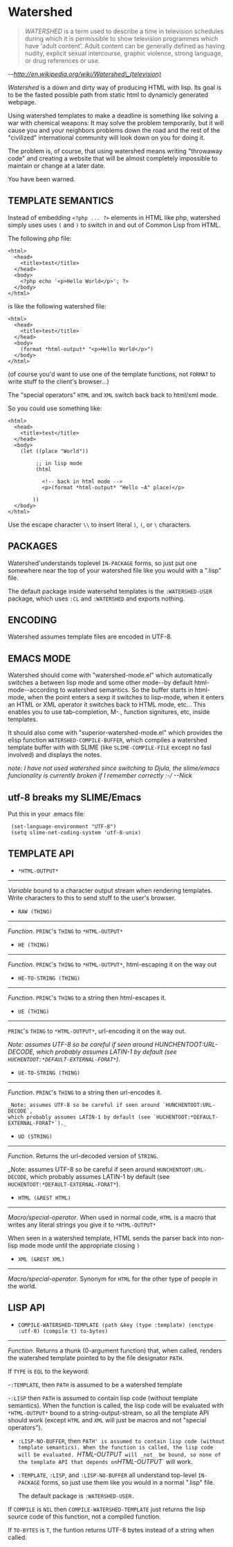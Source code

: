 # Watershed

> _WATERSHED_ is a term used to describe a time in television schedules during which
>  it is permissible to show television programmes which have 'adult content'. Adult
>  content can be generally defined as having nudity, explicit sexual intercourse,
>  graphic violence, strong language, or drug references or use.
 
   _--http://en.wikipedia.org/wiki/Watershed\_(television)_
 
 _Watershed_ is a down and dirty way of producing HTML with lisp. Its goal is to
 be the fasted possible path from static html to dynamicly generated webpage.
 
Using watershed templates to make a deadline is something like solving a war with
chemical weapons: It may solve the problem temporarily, but it will cause you and
your neighbors problems down the road and the rest of the "civilized" international
community will look down on you for doing it.

The problem is, of course, that using watershed means writing "throwaway code" and
creating a website that will be almost completely impossible to maintain or change
at a later date.
 
You have been warned.
 
## TEMPLATE SEMANTICS
 
Instead of embedding `<?php ... ?>` elements in HTML like php, watershed simply uses
uses `(` and `)` to switch in and out of Common Lisp from HTML.
 
The following php file:
 
    <html>
      <head>
        <title>test</title>
      </head>
      <body>
        <?php echo '<p>Hello World</p>'; ?>
      </body>
    </html>
 
is like the following watershed file:
 
    <html>
      <head>
        <title>test</title>
      </head>
      <body>
        (format *html-output* "<p>Hello World</p>")
      </body>
    </html>
 
(of course you'd want to use one of the template functions, not `FORMAT` to write
stuff to the client's browser...)
 
 
The "special operators" `HTML` and `XML` switch back back to html/xml mode.
 
So you could use something like:
 
    <html>
      <head>
        <title>test</title>
      </head>
      <body>
        (let ((place "World"))
    
             ;; in lisp mode
             (html
    
    	       <!-- back in html mode -->
    	       <p>(format *html-output* "Hello ~A" place)</p>
    
    	    ))
      </body>
    </html>
 
Use the escape character `\\` to insert literal `)`, `(`, or `\` characters.
 
## PACKAGES
 
Watershed'understands toplevel `IN-PACKAGE` forms, so just put one somewhere near the
top of your watershed file like you would with a ".lisp" file.
 
The default package inside watersehd templates is the `:WATERSHED-USER` package,
which uses `:CL` and `:WATERSHED` and exports nothing.
 
## ENCODING
 
Watershed assumes template files are encoded in UTF-8.
 
## EMACS MODE
 
Watershed should come with "watershed-mode.el" which automatically switches a
between lisp mode and some other mode--by default html-mode--according to watershed
semantics. So the buffer starts in html-mode, when the point enters a sexp it
switches to lisp-mode, when it enters an HTML or XML operator it switches back to
HTML mode, etc... This enables you to use tab-completion, M-., function signitures,
etc, inside templates.
 
It should also come with "superior-watershed-mode.el" which provides the elisp
function `WATERSHED-COMPILE-BUFFER`, which compiles a watershed template buffer with
with SLIME (like `SLIME-COMPILE-FILE` except no fasl involved) and displays the notes.

_note: I have not used watershed since switching to Djula, the slime/emacs
funcionality is currently broken if I remember correctly :-/ --Nick_
 
## utf-8 breaks my SLIME/Emacs
 
Put  this in your .emacs file:

     (set-language-environment "UTF-8") 
     (setq slime-net-coding-system 'utf-8-unix) 
 
##  TEMPLATE API
 
* `*HTML-OUTPUT*`

- - -
 
  _Variable_ bound to a character output stream when rendering templates.
  Write characters to this to send stuff to the user's browser.
 
* `RAW (THING)`

- - -
 
  _Function_. `PRINC`'s `THING` to `*HTML-OUTPUT*`
 
* `HE (THING)`

- - -
 
  _Function_. `PRINC`'s `THING` to `*HTML-OUTPUT*`, html-escaping it on the way out
 
* `HE-TO-STRING (THING)`

- - -
 
  _Function_. `PRINC`'s `THING` to a string then html-escapes it.
 
*  `UE (THING)`

- - -
 
  `PRINC`'s `THING` to `*HTML-OUTPUT*`, url-encoding it on the way out.
 
   _Note: assumes UTF-8 so be careful if seen around HUNCHENTOOT:URL-DECODE, 
   which probably assumes LATIN-1 by default (see `HUCHENTOOT:*DEFAULT-EXTERNAL-FORAT*`)._
 
* `UE-TO-STRING (THING)`

- - -
 
   _Function_. `PRINC`'s `THING` to a string then url-encodes it.
 
    _Note: assumes UTF-8 so be careful if seen around `HUNCHENTOOT:URL-DECODE`, 
    which probably assumes LATIN-1 by default (see `HUCHENTOOT:*DEFAULT-EXTERNAL-FORAT*`)._
 
* `UD (STRING)`

- - -
 
   _Function_. Returns the url-decoded version of `STRING`.
 
   _Note: assumes UTF-8 so be careful if seen around `HUNCHENTOOT:URL-DECODE`, which
   probably assumes LATIN-1 by default (see `HUCHENTOOT:*DEFAULT-EXTERNAL-FORAT*`).
  
* `HTML (&REST HTML)`

- - -

   _Macro/special-operator_. When used in normal code, `HTML` is a macro that writes
   any literal strings you give it to `*HTML-OUTPUT*`
 
   When seen in a watershed template, HTML sends the parser back into non-lisp mode
   mode until the appropriate closing `)`
 
*  `XML (&REST XML)`

- - -

   _Macro/special-operator_. Synonym for `HTML` for the other type of people in the
    world.
 
##  LISP API
  
* `COMPILE-WATERSHED-TEMPLATE (path &key (type :template) (enctype :utf-8) (compile t) to-bytes)`

- - -
 
  _Function_. Returns a thunk (0-argument function) that, when called, renders the
  watershed template pointed to by the file designator `PATH`.
 
  If `TYPE` is `EQL` to the keyword:
 
  -`:TEMPLATE`, then `PATH` is assumed to be a watershed template
 
  -`:LISP` then `PATH` is assumed to contain lisp code (without template semantics).
    When the function is called, the lisp code will be evaluated with `*HTML-OUTPUT*`
    bound to a string-output-stream, so all the template API should work (except `HTML`
    and `XML` will just be macros and not "special operators").
 
  - `:LISP-NO-BUFFER`, then `PATH' is assumed to contain lisp code (without template
    semantics). When the function is called, the lisp code will be evaluated.
    `*HTML-OUTPUT*`  will _not_ be bound, so none of the template API that depends
     on `*HTML-OUTPUT*` will work.
 
  - `:TEMPLATE`, `:LISP`, and `:LISP-NO-BUFFER` all understand top-level `IN-PACKAGE`
    forms, so just use them like you would in a normal ".lisp" file.
 
    The default package is `:WATERSHED-USER.`
 
   If `COMPILE` is `NIL` then `COMPILE-WATERSHED-TEMPLATE` just returns the lisp
   source code of this function, not a compiled function.
 
   If `TO-BYTES` is `T`, the funtion returns UTF-8 bytes instead of a string when
   called.
